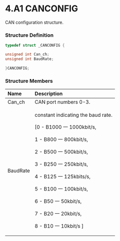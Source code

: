 # 4.A1 CANCONFIG

CAN configuration structure.

### Structure Definition <a id="structure-definition"></a>

```c
typedef struct _CANCONFIG {

unsigned int Can_ch;     
unsigned int BaudRate;
	
}CANCONFIG;
```

### Structure Members <a id="structure-members"></a>

<table>
  <thead>
    <tr>
      <th style="text-align:left">Name</th>
      <th style="text-align:left">Description</th>
    </tr>
  </thead>
  <tbody>
    <tr>
      <td style="text-align:left">Can_ch</td>
      <td style="text-align:left">CAN port numbers 0-3.</td>
    </tr>
    <tr>
      <td style="text-align:left">BaudRate</td>
      <td style="text-align:left">
        <p>constant indicating the baud rate.</p>
        <p></p>
        <p>[0 - B1000 &#x4E00; 1000kbit/s,</p>
        <p>1 - B800 &#x4E00; 800kbit/s,</p>
        <p>2 - B500 &#x4E00; 500kbit/s,</p>
        <p>3 - B250 &#x4E00; 250kbit/s,</p>
        <p>4 - B125 &#x4E00; 125kbits/s,</p>
        <p>5 - B100 &#x4E00; 100kbit/s,</p>
        <p>6 - B50 &#x4E00; 50kbit/s,</p>
        <p>7 - B20 &#x4E00; 20kbit/s,</p>
        <p>8 - B10 &#x4E00; 10kbit/s ]</p>
      </td>
    </tr>
  </tbody>
</table>

